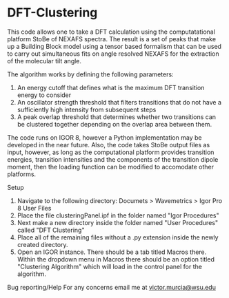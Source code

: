 # DFT-Clustering
This code allows one to take a DFT calculation using the computatational platform StoBe of NEXAFS spectra. The result is a set of peaks that make up a Building Block model using a tensor based formalism that can be used to carry out simultaneous fits on angle resolved NEXAFS for the extraction of the molecular tilt angle.

The algorithm works by defining the following parameters:
1. An energy cutoff that defines what is the maximum DFT transition energy to consider
2. An oscillator strength threshold that filters transitions that do not have a sufficiently high intensity from subsequent steps
3. A peak overlap threshold that determines whether two transitions can be clustered together depending on the overlap area between them. 

The code runs on IGOR 8, however a Python implementation may be developed in the near future. Also, the code takes StoBe output files as input, however, as long as the computational platform provides transition energies, transition intensities and the components of the transition dipole moment, then the loading function can be modified to accomodate other platforms. 
 
 Setup
1. Navigate to the following directory: Documets > Wavemetrics > Igor Pro 8 User Files
2. Place the file clusteringPanel.ipf in the folder named "Igor Procedures"
3. Next make a new directory inside the folder named "User Procedures" called "DFT Clustering" 
4. Place all of the remaining files without a .py extension inside the newly created directory.
5. Open an IGOR instance. There should be a tab titled Macros there. Within the dropdown menu in Macros there should be an option titled "Clustering Algorithm" which will load in the control panel for the algorithm.

Bug reporting/Help
For any concerns email me at victor.murcia@wsu.edu
